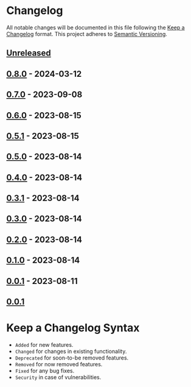 # Changelog

All notable changes will be documented in this file following the [Keep a Changelog](https://keepachangelog.com/en/1.0.0/) 
format. This project adheres to [Semantic Versioning](https://semver.org/spec/v2.0.0.html).

## [Unreleased]

## [0.8.0] - 2024-03-12

## [0.7.0] - 2023-09-08

## [0.6.0] - 2023-08-15

## [0.5.1] - 2023-08-15

## [0.5.0] - 2023-08-14

## [0.4.0] - 2023-08-14

## [0.3.1] - 2023-08-14

## [0.3.0] - 2023-08-14

## [0.2.0] - 2023-08-14

## [0.1.0] - 2023-08-14

## [0.0.1] - 2023-08-11

## [0.0.1]

# Keep a Changelog Syntax

-   `Added` for new features.
-   `Changed` for changes in existing functionality.
-   `Deprecated` for soon-to-be removed features.
-   `Removed` for now removed features.
-   `Fixed` for any bug fixes. 
-   `Security` in case of vulnerabilities.

[Unreleased]: https://github.com/glhd/special/compare/0.8.0...HEAD

[0.8.0]: https://github.com/glhd/special/compare/0.7.0...0.8.0

[0.7.0]: https://github.com/glhd/special/compare/0.6.0...0.7.0

[0.6.0]: https://github.com/glhd/special/compare/0.5.1...0.6.0

[0.5.1]: https://github.com/glhd/special/compare/0.5.0...0.5.1

[0.5.0]: https://github.com/glhd/special/compare/0.4.0...0.5.0

[0.4.0]: https://github.com/glhd/special/compare/0.3.1...0.4.0

[0.3.1]: https://github.com/glhd/special/compare/0.3.0...0.3.1

[0.3.0]: https://github.com/glhd/special/compare/0.2.0...0.3.0

[0.2.0]: https://github.com/glhd/special/compare/0.1.0...0.2.0

[0.1.0]: https://github.com/glhd/special/compare/0.0.1...0.1.0

[0.0.1]: https://github.com/glhd/special/compare/0.0.1...0.0.1

[0.0.1]: https://github.com/glhd/special/compare/0.0.1...0.0.1
